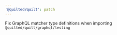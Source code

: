 ```yaml
---
'@quilted/quilt': patch
---
```


Fix GraphQL matcher type definitions when importing `@quilted/quilt/graphql/testing`
